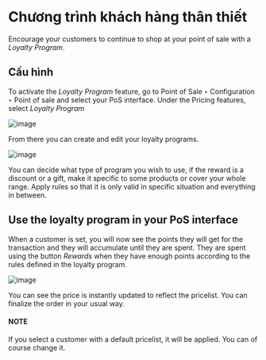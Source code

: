 # Chương trình khách hàng thân thiết

Encourage your customers to continue to shop at your point of sale with
a *Loyalty Program*.

## Cấu hình

To activate the *Loyalty Program* feature, go to
Point of Sale ‣ Configuration ‣ Point of sale and
select your PoS interface. Under the Pricing features, select *Loyalty
Program*

![image](applications/sales/point_of_sale/pricing/loyalty/loyalty01.png)

From there you can create and edit your loyalty programs.

![image](applications/sales/point_of_sale/pricing/loyalty/loyalty02.png)

You can decide what type of program you wish to use, if the reward is a
discount or a gift, make it specific to some products or cover your
whole range. Apply rules so that it is only valid in specific situation
and everything in between.

## Use the loyalty program in your PoS interface

When a customer is set, you will now see the points they will get for
the transaction and they will accumulate until they are spent. They are
spent using the button *Rewards* when they have enough points
according to the rules defined in the loyalty program.

![image](applications/sales/point_of_sale/pricing/loyalty/loyalty03.png)

You can see the price is instantly updated to reflect the pricelist. You
can finalize the order in your usual way.

#### NOTE
If you select a customer with a default pricelist, it will be
applied. You can of course change it.

